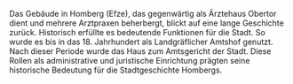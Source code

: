 Das Gebäude in Homberg (Efze), das gegenwärtig als Ärztehaus Obertor dient und mehrere Arztpraxen beherbergt, blickt auf eine lange Geschichte zurück. Historisch erfüllte es bedeutende Funktionen für die Stadt. So wurde es bis in das 18. Jahrhundert als Landgräflicher Amtshof genutzt. Nach dieser Periode wurde das Haus zum Amtsgericht der Stadt. Diese Rollen als administrative und juristische Einrichtung prägten seine historische Bedeutung für die Stadtgeschichte Hombergs. 
